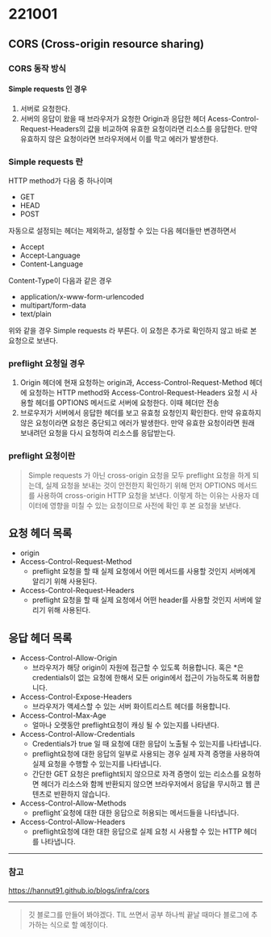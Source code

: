 221001
======

## CORS (Cross-origin resource sharing)

### CORS 동작 방식

#### Simple requests 인 경우

1. 서버로 요청한다.
2. 서버의 응답이 왔을 때 브라우저가 요청한 Origin과 응답한 헤더 Acess-Control-Request-Headers의
값을 비교하여 유효한 요청이라면 리소스를 응답한다. 만약 유효하지 않은 요청이라면 브라우저에서 이를 막고 에러가 발생한다.

### Simple requests 란

HTTP method가 다음 중 하나이며

* GET
* HEAD
* POST

자동으로 설정되는 헤더는 제외하고, 설정할 수 있는 다음 헤더들만 변경하면서

* Accept
* Accept-Language
* Content-Language

Content-Type이 다음과 같은 경우

* application/x-www-form-urlencoded
* multipart/form-data
* text/plain

위와 같을 경우 Simple requests 라 부른다. 이 요청은 추가로 확인하지 않고 바로 본 요청으로 보낸다.


### preflight 요청일 경우

1. Origin 헤더에 현재 요청하는 origin과, Access-Control-Request-Method 헤더에 요청하는 HTTP method와
Access-Control-Request-Headers 요청 시 사용할 헤더를 OPTIONS 메서드로 서버에 요청한다. 이때 헤더만 전송
2. 브로우저가 서버에서 응답한 헤더를 보고 유효청 요청인지 확인한다. 만약 유효하지 않은 요청이라면 요청은 중단되고 에러가 발생한다.
만약 유효한 요청이라면 원래 보내려던 요청을 다시 요청하여 리소스를 응답받는다.

### preflight 요청이란

> Simple requests 가 아닌 cross-origin 요청을 모두 preflight 요청을 하게 되는데, 실제 요청을 보내는 것이
안전한지 확인하기 위해 먼저 OPTIONS 메서드를 사용하여 cross-origin HTTP 요청을 보낸다. 이렇게 하는 이유는
사용자 데이터에 영향을 미칠 수 있는 요청이므로 사전에 확인 후 본 요청을 보낸다.


## 요청 헤더 목록

* origin
* Access-Control-Request-Method
  * preflight 요청을 할 때 실제 요청에서 어떤 메서드를 사용할 것인지 서버에게 알리기 위해 사용된다.
* Access-Control-Request-Headers
  * preflight 요청을 할 때 실제 요청에서 어떤 header를 사용할 것인지 서버에 알리기 위해 사용된다.

## 응답 헤더 목록

* Access-Control-Allow-Origin
  * 브라우저가 해당 origin이 자원에 접근할 수 있도록 허용합니다. 혹은 *은 credentials이 없는 요청에 한해서 모든 origin에서 접근이 가능하도록 허용합니다.
* Access-Control-Expose-Headers 
  * 브라우저가 액세스할 수 있는 서버 화이트리스트 헤더를 허용합니다.
* Access-Control-Max-Age
  * 얼마나 오랫동안 preflight요청이 캐싱 될 수 있는지를 나타낸다.
* Access-Control-Allow-Credentials
  * Credentials가 true 일 때 요청에 대한 응답이 노출될 수 있는지를 나타냅니다.
  * preflight요청에 대한 응답의 일부로 사용되는 경우 실제 자격 증명을 사용하여 실제 요청을 수행할 수 있는지를 나타냅니다.
  * 간단한 GET 요청은 preflight되지 않으므로 자격 증명이 있는 리소스를 요청하면 헤더가 리소스와 함께 반환되지 않으면 브라우저에서 응답을 무시하고 웹 콘텐츠로 반환하지 않습니다.
* Access-Control-Allow-Methods
  * preflight`요청에 대한 대한 응답으로 허용되는 메서드들을 나타냅니다.
* Access-Control-Allow-Headers
  * preflight요청에 대한 대한 응답으로 실제 요청 시 사용할 수 있는 HTTP 헤더를 나타냅니다.

---

### 참고

https://hannut91.github.io/blogs/infra/cors

---

> 깃 블로그를 만들어 봐야겠다. TIL 쓰면서 공부 하나씩 끝날 때마다 블로그에 추가하는 식으로 할 예정이다.
